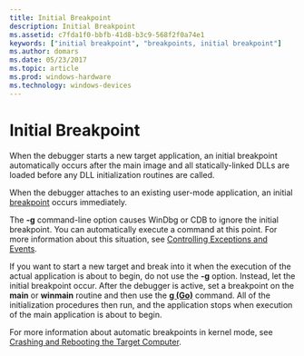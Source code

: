 ```yaml
---
title: Initial Breakpoint
description: Initial Breakpoint
ms.assetid: c7fda1f0-bbfb-41d8-b3c9-568f2f0a74e1
keywords: ["initial breakpoint", "breakpoints, initial breakpoint"]
ms.author: domars
ms.date: 05/23/2017
ms.topic: article
ms.prod: windows-hardware
ms.technology: windows-devices
---
```


# Initial Breakpoint


When the debugger starts a new target application, an initial breakpoint automatically occurs after the main image and all statically-linked DLLs are loaded before any DLL initialization routines are called.

When the debugger attaches to an existing user-mode application, an initial [breakpoint](using-breakpoints.md) occurs immediately.

The **-g** command-line option causes WinDbg or CDB to ignore the initial breakpoint. You can automatically execute a command at this point. For more information about this situation, see [Controlling Exceptions and Events](controlling-exceptions-and-events.md).

If you want to start a new target and break into it when the execution of the actual application is about to begin, do not use the **-g** option. Instead, let the initial breakpoint occur. After the debugger is active, set a breakpoint on the **main** or **winmain** routine and then use the [**g (Go)**](g--go-.md) command. All of the initialization procedures then run, and the application stops when execution of the main application is about to begin.

For more information about automatic breakpoints in kernel mode, see [Crashing and Rebooting the Target Computer](crashing-and-rebooting-the-target-computer.md).

 

 





